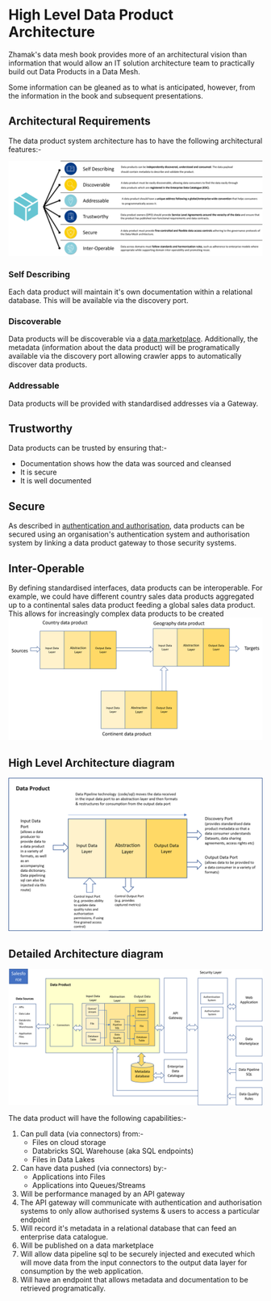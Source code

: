 # High Level Data Product Architecture

Zhamak's data mesh book provides more of an architectural vision than information that would allow an IT solution architecture team to practically build out Data Products in a Data Mesh.

Some information can be gleaned as to what is anticipated, however, from the information in the book and subsequent presentations.

## Architectural Requirements

The data product system architecture has to have the following architectural features:-

![data product architectural features](dp-architectural-features.png)

### Self Describing 
Each data product will maintain it's own documentation within a relational database. This will be available via the discovery port.

### Discoverable
Data products will be discoverable via a [data marketplace](data-marketplace.md). Additionally, the metadata (information about the data product) will be programatically available via the discovery port allowing crawler apps to automatically discover data products.

### Addressable
Data products will be provided with standardised addresses via a Gateway.

## Trustworthy
Data products can be trusted by ensuring that:-
* Documentation shows how the data was sourced and cleansed
* It is secure
* It is well documented

## Secure
As described in [authentication and authorisation](dp-authentication.md), data products can be secured using an organisation's authentication system and authorisation system by linking a data product gateway to those security systems.

## Inter-Operable
By defining standardised interfaces, data products can be interoperable. 
For example, we could have different country sales data products aggregated up to a continental sales data product  feeding a 
global sales data product. This allows for increasingly complex data products to be created
![image](dp-interoperability.png)

## High Level Architecture diagram
![image](dp-layer-architecture.png)

## Detailed Architecture diagram
![detailed data product architecture](detailed-dp-architecture.png)

The data product will have the following capabilities:-
1. Can pull data (via connectors) from:-
   * Files on cloud storage
   * Databricks SQL Warehouse (aka SQL endpoints)
   * Files in Data Lakes
2. Can have data pushed (via connectors) by:-
   * Applications into Files
   * Applications into Queues/Streams
3. Will be performance managed by an API gateway
4. The API gateway will communicate with authentication and authorisation systems to only allow authorised systems & users to access a particular endpoint
5. Will record it's metadata in a relational database that can feed an enterprise data catalogue.
6. Will be published on a data marketplace
7. Will allow data pipeline sql to be securely injected and executed which will move data from the input connectors to the output data layer for consumption by the web application.
8. Will have an endpoint that allows metadata and documentation to be retrieved programatically.

